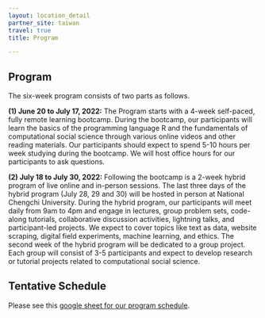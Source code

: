 ```yaml
---
layout: location_detail
partner_site: taiwan
travel: true
title: Program

---
```


## Program

The six-week program consists of two parts as follows. 

**(1) June 20 to July 17, 2022:** The Program starts with a 4-week self-paced, fully remote learning bootcamp. During the bootcamp, our participants will learn the basics of the programming language R and the fundamentals of computational social science through various online videos and other reading materials. Our participants should expect to spend 5-10 hours per week studying during the bootcamp.  We will host office hours for our participants to ask questions.

**(2) July 18 to July 30, 2022:** Following the bootcamp is a 2-week hybrid program of live online and in-person sessions. The last three days of the hybrid program (July 28, 29 and 30) will be hosted in person at National Chengchi University. During the hybrid program, our participants will meet daily from 9am to 4pm and engage in lectures, group problem sets, code-along tutorials, collaborative discussion activities, lightning talks, and participant-led projects. We expect to cover topics like text as data, website scraping, digital field experiments, machine learning, and ethics. The second week of the hybrid program will be dedicated to a group project. Each group will consist of 3-5 participants and expect to develop research or tutorial projects related to computational social science.


## Tentative Schedule
Please see this [google sheet for our program schedule](https://docs.google.com/spreadsheets/d/e/2PACX-1vQ8YmdjbkhUWkUAG5k2X8ZYIsNJv7fpfYVzu-fmmwe9TT1CpRruPqQUnIQIL_dsPSpCFYKnoMajxgdL/pubhtml?gid=821446428&single=true).
